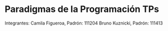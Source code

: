 # Paradigmas de la Programación TPs
Integrantes: 
            Camila Figueroa, Padrón: 111204
            Bruno Kuznicki, Padrón: 111413

